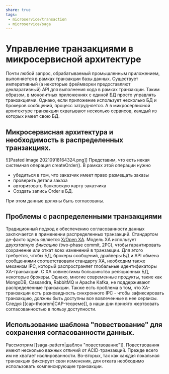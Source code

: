 ```yaml
---
share: true
tags: 
 - microservice/transaction
 - microservice/saga
---
```

# Управление транзакциями в микросервисной архитектуре
Почти любой запрос, обрабатываемый промышленным приложением, выполняется в рамках транзакции базы данных. Существует императивный (а некоторые фреймворки предоставляют декларативный) API для выполнения кода в рамках транзакции. Таким образом, в монолитных приложениях с единой БД просто управлять транзакциями. Однако, если приложение использует несколько БД и брокеров сообщений, процесс затрудняется. А в микросервисной архитектуре транзакции охватывают несколько сервисов, каждый из которых имеет свою БД.
## Микросервисная архитектура и необходимость в распределенных транзакциях.
![[Pasted image 20210918164324.png]]
Представим, что есть некая системная операция createOrder(). В рамках этой операции нужно
 - убедиться в том, что заказчик имеет право размещать заказы
 - проверить детали заказа
 - авторизовать банковскую карту заказчика
 - Создать запись Order в БД.
 
При этом данные должны быть согласованы.
## Проблемы с распределенными транзакциями
Традиционный подход к обеспечению согласованности данных заключается в применении распределенных транзакций. Стандартом де-факто здесь является [X/Open XA](https://ru.wikipedia.org/wiki/XA). Модель XA использует *двухэтапную фиксацию* (two-phase commit, 2PC), чтобы гарантировать сохранение или откат всех изменений в транзакции. Для этого требуется, чтобы БД, брокеры сообщений, драйверы БД и API обмена сообщениями соответствовали стандарту XA, необходим также механизм IPC, который распространяет глобальные идентификаторы XA-транзакций. С XA совместимы большинство реляционных БД, некоторые брокеры.
Однако, многие современные продукты, такие как MongoDB, Cassandra, RabbitMQ и Apache Kafka, не поддерживают распределенные транзакции.
Также есть проблема в том, что XA-транзакции есть разновидность синхронного IPC - чтобы зафиксировать транзакцию, должны быть доступны все вовлеченные в нее сервисы.
Следуя [[cap-theorem|CAP-теореме]], в наши дни принято жертвовать согласованностью в пользу доступности.
## Использование шаблона "повествование" для сохранения согласованности данных.
Рассмотрим [[saga-pattern|шаблон "повествование"]]. Повествования имеют несколько важных отличий от ACID-транзакций. Прежде всего им не хватает изолированности. Во-вторых, так как каждая локальная транзакция фиксирует свои изменения, для отката необходимо использовать компенсирующие транзакции.
